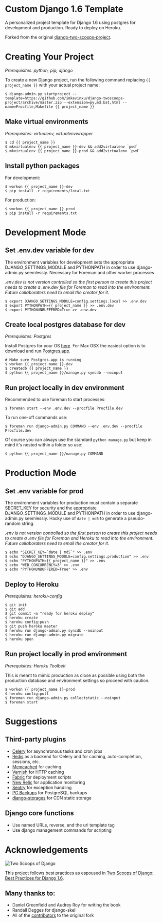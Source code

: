 Custom Django 1.6 Template
==========================

A personalized project template for Django 1.6 using postgres for development and production. Ready to deploy on Heroku.

Forked from the original [django-two-scoops-project](https://github.com/twoscoops/django-twoscoops-project).

Creating Your Project
=====================

*Prerequisites: python, pip, django*

To create a new Django project, run the following command replacing `{{ project_name }}` with your actual project name:

    $ django-admin.py startproject --template=https://github.com/imkevinxu/django-twoscoops-project/archive/master.zip --extension=py,md,bat,html --name=Procfile,Makefile {{ project_name }}

Make virtual environments
-------------------------

*Prerequisites: virtualenv, virtualenvwrapper*

    $ cd {{ project_name }}
    $ mkvirtualenv {{ project_name }}-dev && add2virtualenv `pwd`
    $ mkvirtualenv {{ project_name }}-prod && add2virtualenv `pwd`

Install python packages
-----------------------

For development:

    $ workon {{ project_name }}-dev
    $ pip install -r requirements/local.txt

For production:

    $ workon {{ project_name }}-prod
    $ pip install -r requirements.txt

Development Mode
================

Set .env.dev variable for dev
--------------------------

The environment variables for development sets the appropriate DJANGO_SETTINGS_MODULE and PYTHONPATH in order to use django-admin.py seemlessly. Necessary for Foreman and other worker processes

*.env.dev is not version controlled so the first person to create this project needs to create a .env.dev file for Foreman to read into the environment. Future collaboraters need to email the creator for it.*

    $ export DJANGO_SETTINGS_MODULE=config.settings.local >> .env.dev
    $ export PYTHONPATH={{ project_name }} >> .env.dev
    $ export PYTHONUNBUFFERED=True >> .env.dev

Create local postgres database for dev
--------------------------------------

*Prerequisites: Postgres*

Install Postgres for your OS [here](http://www.postgresql.org/download/). For Max OSX the easiest option is to download and run [Postgres.app](http://postgresapp.com/).

    # Make sure Postgres.app is running
    $ workon {{ project_name }}-dev
    $ createdb {{ project_name }}
    $ python {{ project_name }}/manage.py syncdb --noinput

Run project locally in dev environment
--------------------------------------

Recommended to use foreman to start processes:

    $ foreman start --env .env.dev --procfile Procfile.dev 

To run one-off commands use:

    $ foreman run django-admin.py COMMAND --env .env.dev --procfile Procfile.dev 

Of course you can always use the standard `python manage.py` but keep in mind it's nested within a folder so use:

    $ python {{ project_name }}/manage.py COMMAND

Production Mode
===============

Set .env variable for prod
--------------------------

The environment variables for production must contain a separate SECRET_KEY for security and the appropriate DJANGO_SETTINGS_MODULE and PYTHONPATH in order to use django-admin.py seemlessly. Hacky use of `date | md5` to generate a pseudo-random string.

*.env is not version controlled so the first person to create this project needs to create a .env file for Foreman and Heroku to read into the environment. Future collaboraters need to email the creator for it.*

    $ echo "SECRET_KEY=`date | md5`" >> .env
    $ echo "DJANGO_SETTINGS_MODULE=config.settings.production" >> .env
    $ echo "PYTHONPATH={{ project_name }}" >> .env
    $ echo "WEB_CONCURRENCY=3" >> .env
    $ echo "PYTHONUNBUFFERED=True" >> .env

Deploy to Heroku
----------------

*Prerequisites: heroku-config*

    $ git init
    $ git add .
    $ git commit -m "ready for heroku deploy"
    $ heroku create
    $ heroku config:push
    $ git push heroku master
    $ heroku run django-admin.py syncdb --noinput
    $ heroku run django-admin.py migrate
    $ heroku open

Run project locally in prod environment
---------------------------------------

*Prerequisites: Heroku Toolbelt*

This is meant to mimic production as close as possible using both the production database and environment settings so proceed with caution.

    $ workon {{ project_name }}-prod
    $ heroku config:pull
    $ foreman run django-admin.py collectstatic --noinput
    $ foreman start

Suggestions
===========

Third-party plugins
-------------------

- [Celery](http://www.celeryproject.org/) for asynchronous tasks and cron jobs
- [Redis](http://redis.io/) as a backend for Celery and for caching, auto-completion, sessions, etc.
- [Memcached](http://memcached.org/) for caching
- [Varnish](https://www.varnish-cache.org/) for HTTP caching
- [Fabric](http://www.fabfile.org/) for deployment scripts
- [New Relic](http://newrelic.com/) for application monitoring
- [Sentry](https://getsentry.com/welcome/) for exception handling
- [PG Backups](https://addons.heroku.com/pgbackups) for PostgreSQL backups
- [django-storages](http://django-storages.readthedocs.org/en/latest/) for CDN static storage

Django core functions
---------------------

- Use named URLs, reverse, and the url template tag
- Use django management commands for scripting

Acknowledgements
================

![Two Scoops of Django](http://twoscoops.smugmug.com/Two-Scoops-Press-Media-Kit/i-C8s5jkn/0/O/favicon-152.png "Two Scoops Logo")

This project follows best practices as espoused in [Two Scoops of Django: Best Practices for Django 1.6](http://twoscoopspress.org/products/two-scoops-of-django-1-6).

Many thanks to:
---------------

- Daniel Greenfield and Audrey Roy for writing the book
- Randall Degges for django-skel
- All of the [contributors](https://github.com/twoscoops/django-twoscoops-project/blob/master/CONTRIBUTORS.txt) to the original fork
